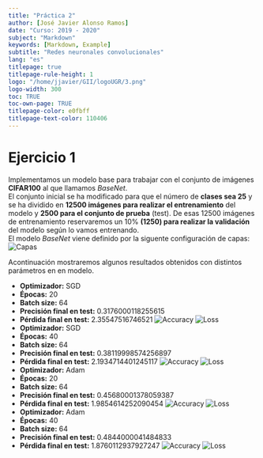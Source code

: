 ```yaml
---
title: "Práctica 2"
author: [José Javier Alonso Ramos]
date: "Curso: 2019 - 2020"
subject: "Markdown"
keywords: [Markdown, Example]
subtitle: "Redes neuronales convolucionales"
lang: "es"
titlepage: true
titlepage-rule-height: 1
logo: "/home/jjavier/GII/logoUGR/3.png"
logo-width: 300
toc: TRUE
toc-own-page: TRUE
titlepage-color: e0fbff
titlepage-text-color: 110406
---
```


# Ejercicio 1

Implementamos un modelo base para trabajar con el conjunto de imágenes **CIFAR100** al que llamamos _BaseNet_.  
El conjunto inicial se ha modificado para que el número de **clases sea 25** y se ha dividido en **12500 imágenes para realizar el entrenamiento** del modelo y **2500 para el conjunto de prueba** (test). De esas 12500 imágenes de entrenamiento reservaremos un 10% **(1250) para realizar la validación** del modelo según lo vamos entrenando.  
El modelo _BaseNet_ viene definido por la siguente configuración de capas:  
![Capas](data-images/capas-BaseNet.png)  

Acontinuación mostraremos algunos resultados obtenidos con distintos parámetros en en modelo.  
- **Optimizador:** SGD
- **Épocas:** 20
- **Batch size:** 64
- **Precisión final en test:** 0.3176000118255615
- **Pérdida final en test:** 2.35547516746521
![Accuracy](data-images/SGD-20-acc.png)
![Loss](data-images/SGD-20-loss.png)
- **Optimizador:** SGD
- **Épocas:** 40
- **Batch size:** 64
- **Precisión final en test:** 0.38119998574256897
- **Pérdida final en test:** 2.1934714401245117
![Accuracy](data-images/SGD-40-acc.png)
![Loss](data-images/SGD-40-loss.png)
- **Optimizador:** Adam
- **Épocas:** 20
- **Batch size:** 64
- **Precisión final en test:** 0.45680001378059387
- **Pérdida final en test:** 1.9854614252090454
![Accuracy](data-images/Adam-20-acc.png)
![Loss](data-images/Adam-20-loss.png)
- **Optimizador:** Adam
- **Épocas:** 40
- **Batch size:** 64
- **Precisión final en test:** 0.4844000041484833
- **Pérdida final en test:** 1.8760112937927247
![Accuracy](data-images/Adam-40-acc.png)
![Loss](data-images/Adam-40-loss.png)